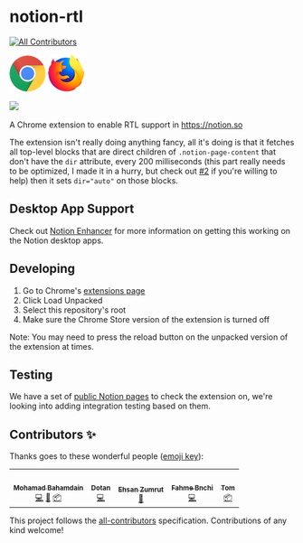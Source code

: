 # notion-rtl
<!-- ALL-CONTRIBUTORS-BADGE:START - Do not remove or modify this section -->
[![All Contributors](https://img.shields.io/badge/all_contributors-5-orange.svg?style=flat-square)](#contributors-)
<!-- ALL-CONTRIBUTORS-BADGE:END -->

[![Chrome](.github/icons/chrome.png "Chrome")](https://chrome.google.com/webstore/detail/notion-rtl/fflggojmgaedcocmholcdicoedgaabib)
[![Firefox](.github/icons/firefox.png "Firefox")](https://addons.mozilla.org/en-US/firefox/addon/notion-rtl/)

![](.github/screenshots/main.png)

A Chrome extension to enable RTL support in https://notion.so

The extension isn't really doing anything fancy, all it's doing is that it fetches all top-level blocks that
are direct children of `.notion-page-content` that don't have the `dir` attribute, every 200 milliseconds (this part really needs to be optimized, I made it in a hurry, but check out [#2](https://github.com/obahareth/notion-rtl/issues/2) if you're willing to help) 
then it sets `dir="auto"` on those blocks.

## Desktop App Support
Check out [Notion Enhancer](https://github.com/dragonwocky/notion-enhancer) for more information on getting this working on the Notion desktop apps.

## Developing
1. Go to Chrome's [extensions page](chrome://extensions)
2. Click Load Unpacked
3. Select this repository's root
4. Make sure the Chrome Store version of the extension is turned off

Note: You may need to press the reload button on the unpacked version of the extension at times.

## Testing
We have a set of [public Notion pages](https://www.notion.so/obahareth/Notion-RTL-Tests-8bee4db6585343fc8bae93b791edd726) to check the extension on, we're looking into adding integration testing based on them.

## Contributors ✨

Thanks goes to these wonderful people ([emoji key](https://allcontributors.org/docs/en/emoji-key)):

<!-- ALL-CONTRIBUTORS-LIST:START - Do not remove or modify this section -->
<!-- prettier-ignore-start -->
<!-- markdownlint-disable -->
<table>
  <tr>
    <td align="center"><a href="https://mhmd.dev"><img src="https://avatars3.githubusercontent.com/u/34659256?v=4" width="100px;" alt=""/><br /><sub><b>Mohamad Bahamdain</b></sub></a><br /><a href="https://github.com/obahareth/notion-rtl/commits?author=imhmdb" title="Code">💻</a> <a href="#ideas-imhmdb" title="Ideas, Planning, & Feedback">🤔</a> <a href="#platform-imhmdb" title="Packaging/porting to new platform">📦</a></td>
    <td align="center"><a href="https://github.com/dotanrs"><img src="https://avatars3.githubusercontent.com/u/9082313?v=4" width="100px;" alt=""/><br /><sub><b>Dotan</b></sub></a><br /><a href="https://github.com/obahareth/notion-rtl/commits?author=dotanrs" title="Code">💻</a></td>
    <td align="center"><a href="https://e7san.gitbook.io/wiki"><img src="https://avatars0.githubusercontent.com/u/7473298?v=4" width="100px;" alt=""/><br /><sub><b>Ehsan Zumrut</b></sub></a><br /><a href="https://github.com/obahareth/notion-rtl/pulls?q=is%3Apr+reviewed-by%3AEhsanZ" title="Reviewed Pull Requests">👀</a></td>
    <td align="center"><a href="https://github.com/Fahme"><img src="https://avatars3.githubusercontent.com/u/10753722?v=4" width="100px;" alt=""/><br /><sub><b>Fahme Bnchi</b></sub></a><br /><a href="https://github.com/obahareth/notion-rtl/commits?author=Fahme" title="Code">💻</a></td>
    <td align="center"><a href="https://dragonwocky.me/"><img src="https://avatars0.githubusercontent.com/u/16874139?v=4" width="100px;" alt=""/><br /><sub><b>Tom</b></sub></a><br /><a href="#platform-dragonwocky" title="Packaging/porting to new platform">📦</a></td>
  </tr>
</table>

<!-- markdownlint-enable -->
<!-- prettier-ignore-end -->
<!-- ALL-CONTRIBUTORS-LIST:END -->

This project follows the [all-contributors](https://github.com/all-contributors/all-contributors) specification. Contributions of any kind welcome!